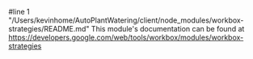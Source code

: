 #line 1 "/Users/kevinhome/AutoPlantWatering/client/node_modules/workbox-strategies/README.md"
This module's documentation can be found at https://developers.google.com/web/tools/workbox/modules/workbox-strategies
